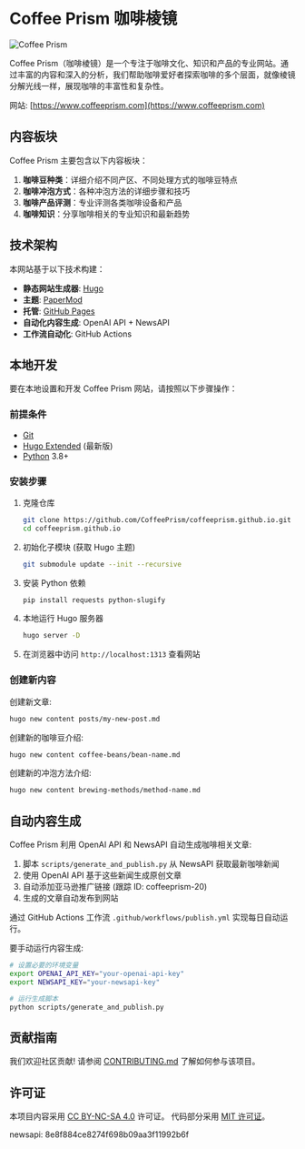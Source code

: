 # Coffee Prism 咖啡棱镜

![Coffee Prism](https://via.placeholder.com/800x400?text=Coffee+Prism)

Coffee Prism（咖啡棱镜）是一个专注于咖啡文化、知识和产品的专业网站。通过丰富的内容和深入的分析，我们帮助咖啡爱好者探索咖啡的多个层面，就像棱镜分解光线一样，展现咖啡的丰富性和复杂性。

网站: [https://www.coffeeprism.com](https://www.coffeeprism.com)

## 内容板块

Coffee Prism 主要包含以下内容板块：

1. **咖啡豆种类**：详细介绍不同产区、不同处理方式的咖啡豆特点
2. **咖啡冲泡方式**：各种冲泡方法的详细步骤和技巧
3. **咖啡产品评测**：专业评测各类咖啡设备和产品
4. **咖啡知识**：分享咖啡相关的专业知识和最新趋势

## 技术架构

本网站基于以下技术构建：

- **静态网站生成器**: [Hugo](https://gohugo.io/)
- **主题**: [PaperMod](https://github.com/adityatelange/hugo-PaperMod)
- **托管**: [GitHub Pages](https://pages.github.com/)
- **自动化内容生成**: OpenAI API + NewsAPI
- **工作流自动化**: GitHub Actions

## 本地开发

要在本地设置和开发 Coffee Prism 网站，请按照以下步骤操作：

### 前提条件

- [Git](https://git-scm.com/)
- [Hugo Extended](https://gohugo.io/installation/) (最新版)
- [Python](https://www.python.org/downloads/) 3.8+

### 安装步骤

1. 克隆仓库
   ```bash
   git clone https://github.com/CoffeePrism/coffeeprism.github.io.git
   cd coffeeprism.github.io
   ```

2. 初始化子模块 (获取 Hugo 主题)
   ```bash
   git submodule update --init --recursive
   ```

3. 安装 Python 依赖
   ```bash
   pip install requests python-slugify
   ```

4. 本地运行 Hugo 服务器
   ```bash
   hugo server -D
   ```

5. 在浏览器中访问 `http://localhost:1313` 查看网站

### 创建新内容

创建新文章:
```bash
hugo new content posts/my-new-post.md
```

创建新的咖啡豆介绍:
```bash
hugo new content coffee-beans/bean-name.md
```

创建新的冲泡方法介绍:
```bash
hugo new content brewing-methods/method-name.md
```

## 自动内容生成

Coffee Prism 利用 OpenAI API 和 NewsAPI 自动生成咖啡相关文章:

1. 脚本 `scripts/generate_and_publish.py` 从 NewsAPI 获取最新咖啡新闻
2. 使用 OpenAI API 基于这些新闻生成原创文章
3. 自动添加亚马逊推广链接 (跟踪 ID: coffeeprism-20)
4. 生成的文章自动发布到网站

通过 GitHub Actions 工作流 `.github/workflows/publish.yml` 实现每日自动运行。

要手动运行内容生成:

```bash
# 设置必要的环境变量
export OPENAI_API_KEY="your-openai-api-key"
export NEWSAPI_KEY="your-newsapi-key"

# 运行生成脚本
python scripts/generate_and_publish.py
```

## 贡献指南

我们欢迎社区贡献! 请参阅 [CONTRIBUTING.md](CONTRIBUTING.md) 了解如何参与该项目。

## 许可证

本项目内容采用 [CC BY-NC-SA 4.0](https://creativecommons.org/licenses/by-nc-sa/4.0/) 许可证。
代码部分采用 [MIT 许可证](LICENSE)。

newsapi: 8e8f884ce8274f698b09aa3f11992b6f